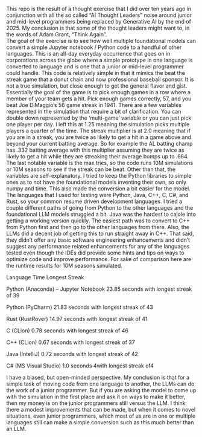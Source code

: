 This repo is the result of a thought exercise that I did over ten years ago in conjunction with all the so called “AI Thought Leaders" noise around junior and mid-level programmers being replaced by Generative AI by the end of 2025.  My conclusion is that some of the thought leaders might want to, in the words of Adam Grant, “Think Again”.  
The goal of the exercise is to see how well multiple foundational models can convert a simple Jupyter notebook / Python code to a handful of other languages. This is an all-day everyday occurrence that goes on in corporations across the globe where a simple prototype in one language is converted to language and is one that a junior or mid-level programmer could handle. 
This code is relatively simple in that it mimics the beat the streak game that a donut chain and now professional baseball sponsor. It is not a true simulation, but close enough to get the general flavor and gist.  Essentially the goal of the game is to pick enough games in a row where a member of your team gets a hit.  Pick enough games correctly, 57, and you beat Joe DiMaggio’s 56 game streak in 1941. 
There are a few variables represented in the simulation that require a bit of clarification. You can double down represented by the ‘multi-game’ variable or you can just pick one player per day. I left this at 1.25 meaning the simulation picks multiple players a quarter of the time.  The streak multiplier is at 2.0 meaning that if you are in a streak, you are twice as likely to get a hit in a game above and beyond your current batting average.  So for example the AL batting champ has .332 batting average with this multiplier assuming they are twice as likely to get a hit while they are streaking their average bumps up to .664.  The last notable variable is the max tries, so the code runs 10M simulations or 10M seasons to see if the streak can be beat. Other than that, the variables are self-explanatory. 
I tried to keep the Python libraries to simple ones as to not have the foundational models inventing their own, so only numpy and time.  This also made the conversion a bit easier for the model. The languages that I used for testing were Python, Java, C++, C, C#, and Rust, so your common resume driven development languages.  I tried a couple different paths of going from Python to the other languages and the foundational LLM models struggled a bit. Java was the hardest to cajole into getting a working version quickly. The easiest path was to convert to C++ from Python first and then go to the other languages from there. Also,  the LLMs did a decent job of getting this to run straight away in C++.  That said, they didn’t offer any basic software engineering enhancements and didn’t suggest any performance related enhancements for any of the languages tested even though the IDEs did provide some hints and tips on ways to optimize code and improve performance. 
For sake of comparison here are the runtime results for 10M seasons simulated. 

Language	Time	Longest Streak

Python (Anaconda) – Jupyter Notebook	23.85 seconds	with longest streak of 39

Python (PyCharm)	21.83 seconds	with longest streak of 43

Rust (RustRover)	14.97 seconds	with longest streak of 41

C (CLion)	0.78 seconds	with longest streak of 46

C++ (CLion)	0.67 seconds	with longest streak of 37

Java (IntelliJ)	0.72 seconds	with longest streak of 42

C#  (MS Visual Studio)	1.0 seconds	4with longest streak of4

I have a biased, but open-minded perspective. My conclusion is that for a simple task of moving code from one language to another, the LLMs can do the work of a junior programmer. But if you are asking the model to come up with the simulation in the first place and ask it on ways to make it better, then my money is on the junior programmers still versus the LLM. I think there a modest improvements that can be made, but when it comes to novel situations, even junior programmers, which most of us are in one or multiple languages still can make a simple conversion such as this much better than an LLM. 
